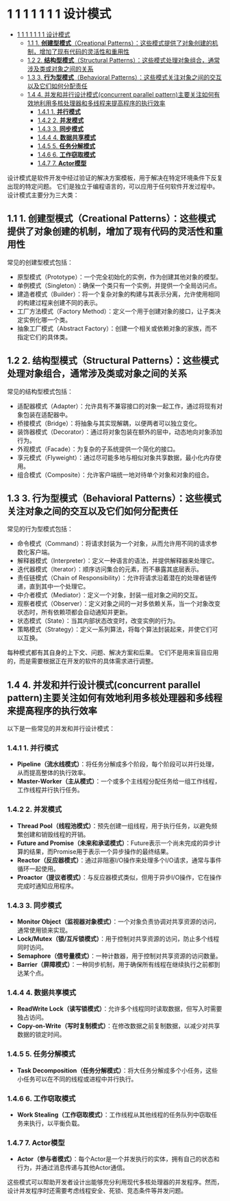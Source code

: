 # 1 1 1 1 1 1 1 设计模式

<!-- TOC START -->
- [1 1 1 1 1 1 1 设计模式](#1-1-1-1-1-1-1-设计模式)
  - [1.1 1. **创建型模式**（Creational Patterns）：这些模式提供了对象创建的机制，增加了现有代码的灵活性和重用性](#11-1-创建型模式creational-patterns这些模式提供了对象创建的机制增加了现有代码的灵活性和重用性)
  - [1.2 2. **结构型模式**（Structural Patterns）：这些模式处理对象组合，通常涉及类或对象之间的关系](#12-2-结构型模式structural-patterns这些模式处理对象组合通常涉及类或对象之间的关系)
  - [1.3 3. **行为型模式**（Behavioral Patterns）：这些模式关注对象之间的交互以及它们如何分配责任](#13-3-行为型模式behavioral-patterns这些模式关注对象之间的交互以及它们如何分配责任)
  - [1.4 4. 并发和并行设计模式(concurrent parallel pattern)主要关注如何有效地利用多核处理器和多线程来提高程序的执行效率](#14-4-并发和并行设计模式concurrent-parallel-pattern主要关注如何有效地利用多核处理器和多线程来提高程序的执行效率)
    - [1.4.1 1. **并行模式**](#141-1-并行模式)
    - [1.4.2 2. **并发模式**](#142-2-并发模式)
    - [1.4.3 3. **同步模式**](#143-3-同步模式)
    - [1.4.4 4. **数据共享模式**](#144-4-数据共享模式)
    - [1.4.5 5. **任务分解模式**](#145-5-任务分解模式)
    - [1.4.6 6. **工作窃取模式**](#146-6-工作窃取模式)
    - [1.4.7 7. **Actor模型**](#147-7-actor模型)
<!-- TOC END -->

设计模式是软件开发中经过验证的解决方案模板，用于解决在特定环境条件下反复出现的特定问题。
它们是独立于编程语言的，可以应用于任何软件开发过程中。
设计模式主要分为三大类：

## 1.1 1. **创建型模式**（Creational Patterns）：这些模式提供了对象创建的机制，增加了现有代码的灵活性和重用性

常见的创建型模式包括：

- 原型模式（Prototype）：一个完全初始化的实例，作为创建其他对象的模型。
- 单例模式（Singleton）：确保一个类只有一个实例，并提供一个全局访问点。
- 建造者模式（Builder）：将一个复杂对象的构建与其表示分离，允许使用相同的构建过程来创建不同的表示。
- 工厂方法模式（Factory Method）：定义一个用于创建对象的接口，让子类决定实例化哪一个类。
- 抽象工厂模式（Abstract Factory）：创建一个相关或依赖对象的家族，而不指定它们的具体类。

## 1.2 2. **结构型模式**（Structural Patterns）：这些模式处理对象组合，通常涉及类或对象之间的关系

常见的结构型模式包括：

- 适配器模式（Adapter）：允许具有不兼容接口的对象一起工作，通过将现有对象包装在适配器中。
- 桥接模式（Bridge）：将抽象与其实现解耦，以便两者可以独立变化。
- 装饰器模式（Decorator）：通过将对象包装在额外的层中，动态地向对象添加行为。
- 外观模式（Facade）：为复杂的子系统提供一个简化的接口。
- 享元模式（Flyweight）：通过尽可能多地与相似对象共享数据，最小化内存使用。
- 组合模式（Composite）：允许客户端统一地对待单个对象和对象的组合。

## 1.3 3. **行为型模式**（Behavioral Patterns）：这些模式关注对象之间的交互以及它们如何分配责任

常见的行为型模式包括：

- 命令模式（Command）：将请求封装为一个对象，从而允许用不同的请求参数化客户端。
- 解释器模式（Interpreter）：定义一种语言的语法，并提供解释器来处理它。
- 迭代器模式（Iterator）：顺序访问集合的元素，而不暴露其底层表示。
- 责任链模式（Chain of Responsibility）：允许将请求沿着潜在的处理者链传递，直到其中一个处理它。
- 中介者模式（Mediator）：定义一个对象，封装一组对象之间的交互。
- 观察者模式（Observer）：定义对象之间的一对多依赖关系，当一个对象改变状态时，所有依赖项都会自动通知并更新。
- 状态模式（State）：当其内部状态改变时，改变实例的行为。  
- 策略模式（Strategy）：定义一系列算法，将每个算法封装起来，并使它们可以互换。

每种模式都有其自身的上下文、问题、解决方案和后果。
它们不是用来盲目应用的，而是需要根据正在开发的软件的具体需求进行调整。

## 1.4 4. 并发和并行设计模式(concurrent parallel pattern)主要关注如何有效地利用多核处理器和多线程来提高程序的执行效率

以下是一些常见的并发和并行设计模式：

### 1.4.1 1. **并行模式**

- **Pipeline（流水线模式）**：将任务分解成多个阶段，每个阶段可以并行处理，从而提高整体的执行效率。
- **Master-Worker（主从模式）**：一个或多个主线程分配任务给一组工作线程，工作线程并行执行任务。

### 1.4.2 2. **并发模式**

- **Thread Pool（线程池模式）**：预先创建一组线程，用于执行任务，以避免频繁创建和销毁线程的开销。
- **Future and Promise（未来和承诺模式）**：Future表示一个尚未完成的异步计算的结果，而Promise用于表示一个异步操作的最终结果。
- **Reactor（反应器模式）**：通过非阻塞I/O操作来处理多个I/O请求，通常与事件循环一起使用。
- **Proactor（提议者模式）**：与反应器模式类似，但用于异步I/O操作，它在操作完成时通知应用程序。

### 1.4.3 3. **同步模式**

- **Monitor Object（监视器对象模式）**：一个对象负责协调对共享资源的访问，通常使用锁来实现。
- **Lock/Mutex（锁/互斥锁模式）**：用于控制对共享资源的访问，防止多个线程同时访问。
- **Semaphore（信号量模式）**：一种计数器，用于控制对共享资源的访问数量。
- **Barrier（屏障模式）**：一种同步机制，用于确保所有线程在继续执行之前都到达某个点。

### 1.4.4 4. **数据共享模式**

- **ReadWrite Lock（读写锁模式）**：允许多个线程同时读取数据，但写入时需要独占访问。
- **Copy-on-Write（写时复制模式）**：在修改数据之前复制数据，以减少对共享数据的锁定时间。

### 1.4.5 5. **任务分解模式**

- **Task Decomposition（任务分解模式）**：将大任务分解成多个小任务，这些小任务可以在不同的线程或进程中并行执行。

### 1.4.6 6. **工作窃取模式**

- **Work Stealing（工作窃取模式）**：工作线程从其他线程的任务队列中窃取任务来执行，以平衡负载。

### 1.4.7 7. **Actor模型**

- **Actor（参与者模式）**：每个Actor是一个并发执行的实体，拥有自己的状态和行为，并通过消息传递与其他Actor通信。

这些模式可以帮助开发者设计出能够充分利用现代多核处理器的并发程序。然而，设计并发程序时还需要考虑线程安全、死锁、竞态条件等并发问题。
